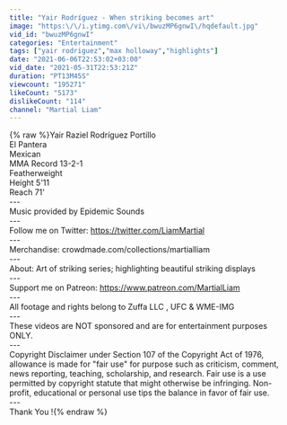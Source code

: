 ```yaml
---
title: "Yair Rodríguez - When striking becomes art"
image: "https:\/\/i.ytimg.com\/vi\/bwuzMP6gnwI\/hqdefault.jpg"
vid_id: "bwuzMP6gnwI"
categories: "Entertainment"
tags: ["yair rodriguez","max holloway","highlights"]
date: "2021-06-06T22:53:02+03:00"
vid_date: "2021-05-31T22:53:21Z"
duration: "PT13M45S"
viewcount: "195271"
likeCount: "5173"
dislikeCount: "114"
channel: "Martial Liam"
---
```

{% raw %}Yair Raziel Rodríguez Portillo<br />El Pantera<br />Mexican<br />MMA Record 13-2-1<br />Featherweight <br />Height 5'11<br />Reach 71'<br />---<br />Music provided by Epidemic Sounds<br />---<br />Follow me on Twitter: <a rel="nofollow" target="blank" href="https://twitter.com/LiamMartial​">https://twitter.com/LiamMartial​</a><br />---<br />Merchandise: crowdmade.com/collections/martialliam​<br />---<br />About: Art of striking series; highlighting beautiful striking displays<br />---<br />Support me on Patreon: <a rel="nofollow" target="blank" href="https://www.patreon.com/MartialLiam​">https://www.patreon.com/MartialLiam​</a> <br />---<br />All footage and rights belong to Zuffa LLC , UFC &amp; WME-IMG <br />---<br />These videos are NOT sponsored and are for entertainment purposes ONLY.<br />---<br />Copyright Disclaimer under Section 107 of the Copyright Act of 1976, allowance is made for &quot;fair use&quot; for purpose such as criticism, comment, news reporting, teaching, scholarship, and research. Fair use is a use permitted by copyright statute that might otherwise be infringing. Non-profit, educational or personal use tips the balance in favor of fair use.<br />---<br />Thank You !{% endraw %}
